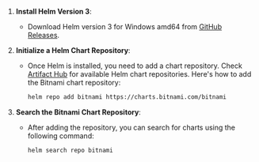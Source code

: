 1. **Install Helm Version 3**:
   - Download Helm version 3 for Windows amd64 from [GitHub Releases](https://github.com/helm/helm/releases).

2. **Initialize a Helm Chart Repository**:
   - Once Helm is installed, you need to add a chart repository. Check [Artifact Hub](https://artifacthub.io/) for available Helm chart repositories. Here's how to add the Bitnami chart repository:
     ```bash
     helm repo add bitnami https://charts.bitnami.com/bitnami
     ```

3. **Search the Bitnami Chart Repository**:
   - After adding the repository, you can search for charts using the following command:
     ```bash
     helm search repo bitnami
     ```

